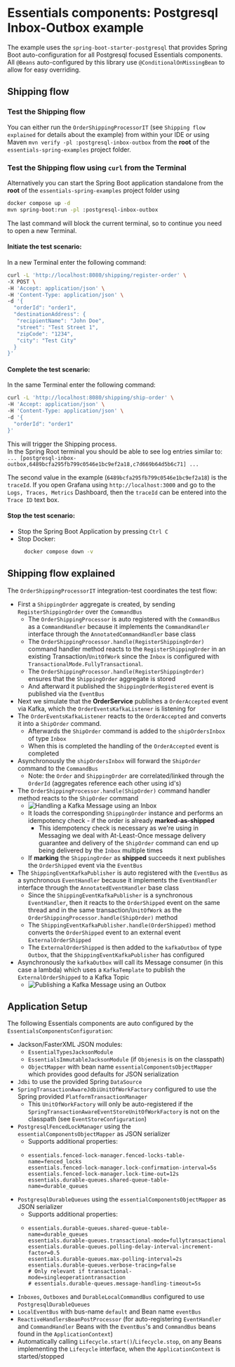 # Essentials components: Postgresql Inbox-Outbox example

The example uses the `spring-boot-starter-postgresql` that provides Spring Boot auto-configuration for all Postgresql focused Essentials components.  
All `@Beans` auto-configured by this library use `@ConditionalOnMissingBean` to allow for easy overriding.

## Shipping flow

### Test the Shipping flow
You can either run the `OrderShippingProcessorIT` (see `Shipping flow explained` for details about the example) 
from within your IDE or using Maven `mvn verify -pl :postgresql-inbox-outbox` from the **root** of the `essentials-spring-examples` project folder.  

### Test the Shipping flow using `curl` from the Terminal
Alternatively you can start the Spring Boot application standalone from the **root** of the `essentials-spring-examples` project folder using
```bash
docker compose up -d
mvn spring-boot:run -pl :postgresql-inbox-outbox
```

The last command will block the current terminal, so to continue you need to open a new Terminal.

#### Initiate the test scenario:
In a new Terminal enter the following command:
```bash
curl -L 'http://localhost:8080/shipping/register-order' \
-X POST \
-H 'Accept: application/json' \
-H 'Content-Type: application/json' \
-d '{
  "orderId": "order1",
  "destinationAddress": {
   "recipientName": "John Doe",
   "street": "Test Street 1",
   "zipCode": "1234",
   "city": "Test City"
  }
}'
```
#### Complete the test scenario: 
In the same Terminal enter the following command:
```bash
curl -L 'http://localhost:8080/shipping/ship-order' \
-H 'Accept: application/json' \
-H 'Content-Type: application/json' \
-d '{
  "orderId": "order1"
}'
```

This will trigger the Shipping process.   
In the Spring Root terminal you should be able to see log entries similar to:
`... [postgresql-inbox-outbox,6489bcfa295fb799c0546e1bc9ef2a18,c7d669b64d5b6c71] ...`

The second value in the example (`6489bcfa295fb799c0546e1bc9ef2a18`) is the `traceId`.
If you open Grafana using `http://localhost:3000` and go to the `Logs, Traces, Metrics` Dashboard,
then the `traceId` can be entered into the `Trace ID` text box.

#### Stop the test scenario:
- Stop the Spring Boot Application by pressing `Ctrl C`
- Stop Docker: 
  ```bash
    docker compose down -v
  ```

## Shipping flow explained
The `OrderShippingProcessorIT` integration-test coordinates the test flow:
- First a `ShippingOrder` aggregate is created, by sending `RegisterShippingOrder` over the `CommandBus`
  - The `OrderShippingProcessor` is auto registered with the `CommandBus` as a `CommandHandler` because it implements the `CommandHandler` interface through the `AnnotatedCommandHandler` base class
  - The `OrderShippingProcessor.handle(RegisterShippingOrder)` command handler method reacts to the `RegisterShippingOrder` in an existing Transaction/`UnitOfWork`  since the `Inbox` is configured
    with `TransactionalMode.FullyTransactional`.
  - The `OrderShippingProcessor.handle(RegisterShippingOrder)` ensures that the `ShippingOrder` aggregate is stored
  - And afterward it published the `ShippingOrderRegistered` event is published via the `EventBus`
- Next we simulate that the **OrderService** publishes a `OrderAccepted` event via Kafka, which the `OrderEventsKafkaListener` is listening for
- The `OrderEventsKafkaListener` reacts to the `OrderAccepted` and converts it into a `ShipOrder` command.
  - Afterwards the `ShipOrder` command is added to the `shipOrdersInbox` of type `Inbox`
  - When this is completed the handling of the `OrderAccepted` event is completed
- Asynchronously the `shipOrdersInbox` will forward the `ShipOrder` command to the `CommandBus`
  - Note: the `Order` and `ShippingOrder` are correlated/linked through the `OrderId` (aggregates reference each other using id's)
- The `OrderShippingProcessor.handle(ShipOrder)` command handler method reacts to the `ShipOrder` command
  - ![Handling a Kafka Message using an Inbox](https://github.com/cloudcreate-dk/essentials-project/blob/main/components/foundation/images/inbox.png)
  - It loads the corresponding `ShippingOrder` instance and performs an idempotency check - if the order is already **marked-as-shipped**
    - This idempotency check is necessary as we're using in Messaging we deal with At-Least-Once message delivery guarantee and delivery of the `ShipOrder` command can end up
      being delivered by the `Inbox` multiple times
  - If **marking** the `ShippingOrder` as **shipped** succeeds it next publishes the `OrderShipped` event via the `EventBus`
- The `ShippingEventKafkaPublisher` is auto registered with the `EventBus` as a synchronous `EventHandler` because it implements the `EventHandler` interface through the `AnnotatedEventHandler` base class
  - Since the `ShippingEventKafkaPublisher` is a synchronous `EventHandler`, then it reacts to the `OrderShipped` event on the same thread and in the same transaction/`UnitOfWork` as the `OrderShippingProcessor.handle(ShipOrder)` method
  - The `ShippingEventKafkaPublisher.handle(OrderShipped)` method converts the `OrderShipped` event to an external event `ExternalOrderShipped`
  - The `ExternalOrderShipped` is then added to the `kafkaOutbox` of type `Outbox`, that the `ShippingEventKafkaPublisher` has configured
- Asynchronously the `kafkaOutbox` will call its Message consumer (in this case a lambda) which uses a `KafkaTemplate` to publish the `ExternalOrderShipped` to a Kafka Topic
  - ![Publishing a Kafka Message using an Outbox](https://github.com/cloudcreate-dk/essentials-project/blob/main/components/foundation/images/outbox.png)


## Application Setup
The following Essentials components are auto configured by the `EssentialsComponentsConfiguration`:
- Jackson/FasterXML JSON modules:
  - `EssentialTypesJacksonModule`
  - `EssentialsImmutableJacksonModule` (if `Objenesis` is on the classpath)
  - `ObjectMapper` with bean name `essentialComponentsObjectMapper` which provides good defaults for JSON serialization
- `Jdbi` to use the provided Spring `DataSource`
- `SpringTransactionAwareJdbiUnitOfWorkFactory` configured to use the Spring provided `PlatformTransactionManager`
  - This `UnitOfWorkFactory` will only be auto-registered if the `SpringTransactionAwareEventStoreUnitOfWorkFactory` is not on the classpath (see `EventStoreConfiguration`)
- `PostgresqlFencedLockManager` using the `essentialComponentsObjectMapper` as JSON serializer
  - Supports additional properties:
  - ```
    essentials.fenced-lock-manager.fenced-locks-table-name=fenced_locks
    essentials.fenced-lock-manager.lock-confirmation-interval=5s
    essentials.fenced-lock-manager.lock-time-out=12s
    essentials.durable-queues.shared-queue-table-name=durable_queues
    ```
- `PostgresqlDurableQueues` using the `essentialComponentsObjectMapper` as JSON serializer
  - Supports additional properties:
  - ```
    essentials.durable-queues.shared-queue-table-name=durable_queues
    essentials.durable-queues.transactional-mode=fullytransactional
    essentials.durable-queues.polling-delay-interval-increment-factor=0.5
    essentials.durable-queues.max-polling-interval=2s
    essentials.durable-queues.verbose-tracing=false
    # Only relevant if transactional-mode=singleoperationtransaction
    # essentials.durable-queues.message-handling-timeout=5s
    ```
- `Inboxes`, `Outboxes` and `DurableLocalCommandBus` configured to use `PostgresqlDurableQueues`
- `LocalEventBus` with bus-name `default` and Bean name `eventBus`
- `ReactiveHandlersBeanPostProcessor` (for auto-registering `EventHandler` and `CommandHandler` Beans with the `EventBus`'s and `CommandBus` beans found in the `ApplicationContext`)
- Automatically calling `Lifecycle.start()`/`Lifecycle.stop`, on any Beans implementing the `Lifecycle` interface, when the `ApplicationContext` is started/stopped